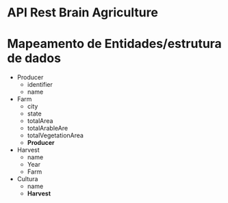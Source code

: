 # API Rest Brain Agriculture


# Mapeamento de Entidades/estrutura de dados
- Producer
  - identifier
  - name
- Farm
  - city
  - state
  - totalArea
  - totalArableAre
  - totalVegetationArea
  - **Producer**
- Harvest
  - name
  - Year
  - Farm
- Cultura
  - name
  - **Harvest**
